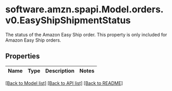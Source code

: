 # software.amzn.spapi.Model.orders.v0.EasyShipShipmentStatus
The status of the Amazon Easy Ship order. This property is only included for Amazon Easy Ship orders.

## Properties

Name | Type | Description | Notes
------------ | ------------- | ------------- | -------------

[[Back to Model list]](../README.md#documentation-for-models) [[Back to API list]](../README.md#documentation-for-api-endpoints) [[Back to README]](../README.md)

